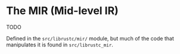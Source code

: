 # The MIR (Mid-level IR)

TODO

Defined in the `src/librustc/mir/` module, but much of the code that
manipulates it is found in `src/librustc_mir`.
